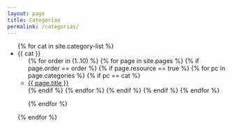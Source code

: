 ```yaml
---
layout: page
title: Categorias
permalink: /categorias/
---
```



<ul>
{% for cat in site.category-list %}
    <li>
    {{ cat }}
        <ul>
    {% for order in (1..10) %}
    {% for page in site.pages %}
     {% if page.order == order %}   
        {% if page.resource == true %}
            {% for pc in page.categories %}
                {% if pc == cat %}
                <li><a href="{{ page.url }}">{{ page.title }}</a></li>
                {% endif %}
            {% endfor %}
        {% endif %}
      {% endif %}
    {% endfor %} <!-- page -->

  {% endfor %}
    </ul>
    </li>
{% endfor %}  <!-- cat -->
  </ul>